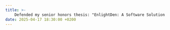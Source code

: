 ```yaml
---
title: >-
    Defended my senior honors thesis: "EnlightDen: A Software Solution for Supporting Students Without Established Study Habits"
date: 2025-04-17 18:30:00 +0200
---
```

